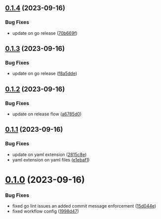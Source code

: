 ## [0.1.4](https://github.com/victormazeli/api-gen-cli/compare/v0.1.3...v0.1.4) (2023-09-16)


### Bug Fixes

* update on go release ([70b669f](https://github.com/victormazeli/api-gen-cli/commit/70b669f61dc55f2e723107c5283a712cb4770af6))



## [0.1.3](https://github.com/victormazeli/api-gen-cli/compare/v0.1.2...v0.1.3) (2023-09-16)


### Bug Fixes

* update on go release ([f8a5dde](https://github.com/victormazeli/api-gen-cli/commit/f8a5ddee5d8e4a87e76a372e4f2adc4d74f2b737))



## [0.1.2](https://github.com/victormazeli/api-gen-cli/compare/v0.1.1...v0.1.2) (2023-09-16)


### Bug Fixes

* update on release flow ([a6785d0](https://github.com/victormazeli/api-gen-cli/commit/a6785d01a1edbd7a4b7e4dd7700a4c3b3e9295af))



## [0.1.1](https://github.com/victormazeli/api-gen-cli/compare/v0.1.0...v0.1.1) (2023-09-16)


### Bug Fixes

* update on yaml extension ([2815c8e](https://github.com/victormazeli/api-gen-cli/commit/2815c8ef2a85211bff685698d21d722ad2d80c2b))
* yaml extension on yaml files ([e1ebaf1](https://github.com/victormazeli/api-gen-cli/commit/e1ebaf1dc51fc49fc0c192022e74764e45adbed0))



# [0.1.0](https://github.com/victormazeli/api-gen-cli/compare/15d044e09dabbb85018aacd756aab38187fe23ad...v0.1.0) (2023-09-16)


### Bug Fixes

* fixed go lint issues an added commit message enforcement ([15d044e](https://github.com/victormazeli/api-gen-cli/commit/15d044e09dabbb85018aacd756aab38187fe23ad))
* fixed workflow config ([1998d47](https://github.com/victormazeli/api-gen-cli/commit/1998d477b69f5afdc0a15afaf08903daca378cd3))



